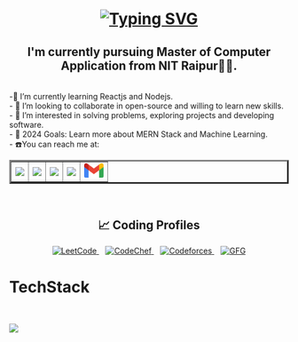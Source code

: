 <h1 align = "center">
<a href="https://git.io/typing-svg"><img src="https://readme-typing-svg.herokuapp.com?font=Fira+Code&size=75&duration=1500&pause=600&color=0CE82B&background=000000EE&center=true&vCenter=true&multiline=true&width=1920&height=384&lines=Hello+there!;My+name+is+Shivam+Tiwari%2C+;Welcome+to+my+Github+Profile" alt="Typing SVG" /></a>
</h1>
<h2  align = "center">I'm currently pursuing Master of Computer Application from NIT Raipur🧑‍🎓.</h2>
<br/>
 -🌱  I’m currently learning  Reactjs and Nodejs.<br/>
- 👯 I’m looking to collaborate in open-source and willing to learn new skills.<br/>
- 👀 I’m interested in solving problems, exploring projects and developing software.<br/>
- 🥅 2024 Goals: Learn more about MERN Stack and  Machine Learning.<br/>
- ☎️You can reach me at:

  <br/>
  <table border="3" radius="20">
    <td><a href="https://wa.me/9893587096" target="_blank"> <img align="center" src="https://user-images.githubusercontent.com/74038190/235294019-40007353-6219-4ec5-b661-b3c35136dd0b.gif" width="45px" /> </a></td>
    <td><a href="https://www.linkedin.com/in/shivam-tiwari-013428254/" target="_blank"> <img align="center" src="https://user-images.githubusercontent.com/74038190/235294012-0a55e343-37ad-4b0f-924f-c8431d9d2483.gif" width="45px" /> </a></td>
    <td><a href="https://www.instagram.com/shivam_tiwari7170/" target="_blank"> <img align="center" src="https://user-images.githubusercontent.com/74038190/235294013-a33e5c43-a01c-43f6-b44d-a406d8b4ab75.gif" width="45px" /> </a></td>
    <td><a href="https://twitter.com/ShivamT93907806" target="_blank"> <img align="center" src="https://user-images.githubusercontent.com/74038190/235294011-b8074c31-9097-4a65-a594-4151b58743a8.gif" width="45px" /> </a></td>
    <td><a href="https://mail.google.com/mail/u/0/?fs=1&to=shivamnit987@gmail.com&tf=cm" target="_blank">  <img src="https://github.com/AkashSingh3031/AkashSingh3031/blob/main/images/Social%20Media/Gmail_icon_(2020).svg" width="35px"/> </a></td>
  </table>
  <br/>
<h2 align="center">📈 Coding Profiles</h2>
<p align="center">
  <a href="https://leetcode.com/shivamnit987/" target="_blank">
    <img src="https://upload.wikimedia.org/wikipedia/commons/1/19/LeetCode_logo_black.png" alt="LeetCode" width="40" height="40"/>
  </a>&nbsp;&nbsp;

  <a href="https://www.codechef.com/users/lets_codeitbro" target="_blank">
    <img src="https://cdn.codechef.com/images/cc-logo.svg" alt="CodeChef" width="40" height="40"/>
  </a>&nbsp;&nbsp;

  <a href="https://codeforces.com/profile/shivamnit987" target="_blank">
    <img src="https://sta.codeforces.com/s/84849/images/codeforces-logo-with-telegram.png" alt="Codeforces" width="40" height="40"/>
  </a>&nbsp;&nbsp;

  <a href="https://auth.geeksforgeeks.org/user/shivamn6ywq/" target="_blank">
    <img src="https://upload.wikimedia.org/wikipedia/commons/4/43/GeeksforGeeks.svg" width="40" height="40" alt="GFG"/>
  </a>
</p>



 <h1 font="bold">TechStack</h1>
<br/>
 <p gap="10px">
  <a href="https://skillicons.dev">
    <img src="https://skillicons.dev/icons?i=js,html,css,nodejs,react,nextjs,redux,tailwind,sass,c,cpp,py,express,git,github,materialui,mongodb,postman,vscode" />
  </a>
</p>
 <br/>
 
